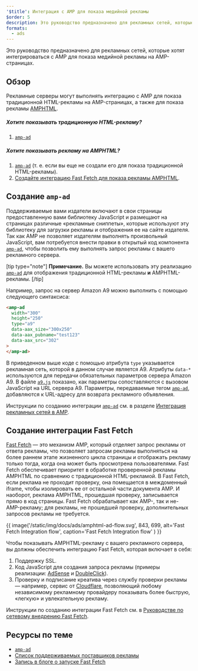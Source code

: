 ```yaml
---
'$title': Интеграция с AMP для показа медийной рекламы
$order: 5
description: Это руководство предназначено для рекламных сетей, которые хотят интегрироваться с AMP для показа медийной рекламы на AMP-страницах.
formats:
  - ads
---
```


Это руководство предназначено для рекламных сетей, которые хотят интегрироваться с AMP для показа медийной рекламы на AMP-страницах.

## Обзор

Рекламные серверы могут выполнять интеграцию с AMP для показа традиционной HTML-рекламы на AMP-страницах, а также для показа рекламы [AMPHTML](../../../documentation/guides-and-tutorials/learn/intro-to-amphtml-ads.md).

##### Хотите показывать традиционную HTML-рекламу?

1. [`amp-ad`](../../../documentation/components/reference/amp-ad.md)

##### Хотите показывать рекламу на AMPHTML?

1. [`amp-ad`](../../../documentation/components/reference/amp-ad.md) (т. е. если вы еще не создали его для показа традиционной HTML-рекламы).
2. [Создайте интеграцию Fast Fetch для показа рекламы AMPHTML](#creating-a-fast-fetch-integration).

## Создание `amp-ad` <a name="creating-an-amp-ad"></a>

Поддерживаемые вами издатели включают в свои страницы предоставленную вами библиотеку JavaScript и размещают на страницах различные «рекламные сниппеты», которые используют эту библиотеку для загрузки рекламы и отображения ее на сайте издателя. Так как AMP не позволяет издателям выполнять произвольный JavaScript, вам потребуется внести правки в открытый код компонента [`amp-ad`](../../../documentation/components/reference/amp-ad.md), чтобы позволить ему выполнять запрос рекламы с вашего рекламного сервера.

[tip type="note"] **Примечание.** Вы можете использовать эту реализацию [`amp-ad`](../../../documentation/components/reference/amp-ad.md) для отображения традиционной HTML-рекламы **и** AMPHTML-рекламы. [/tip]

Например, запрос на сервер Amazon A9 можно выполнить с помощью следующего синтаксиса:

```html
<amp-ad
  width="300"
  height="250"
  type="a9"
  data-aax_size="300x250"
  data-aax_pubname="test123"
  data-aax_src="302"
>
</amp-ad>
```

В приведенном выше коде с помощью атрибута `type` указывается рекламная сеть, которой в данном случае является A9. Атрибуты `data-*` используются для передачи обязательных параметров сервера Amazon A9. В файле [`a9.js`](https://github.com/ampproject/amphtml/blob/master/ads/a9.js) показано, как параметры сопоставляются с вызовом JavaScript на URL сервера A9. Параметры, передаваемые тегом [`amp-ad`](../../../documentation/components/reference/amp-ad.md), добавляются к URL-адресу для возврата рекламного объявления.

Инструкции по созданию интеграции [`amp-ad`](../../../documentation/components/reference/amp-ad.md) см. в разделе [Интеграция рекламных сетей в AMP](https://github.com/ampproject/amphtml/blob/master/ads/README.md).

## Создание интеграции Fast Fetch <a name="creating-a-fast-fetch-integration"></a>

[Fast Fetch](https://blog.amp.dev/2017/08/21/even-faster-loading-ads-in-amp/) — это механизм AMP, который отделяет запрос рекламы от ответа рекламы, что позволяет запросам рекламы выполняться на более раннем этапе жизненного цикла страницы и отображать рекламу только тогда, когда она может быть просмотрена пользователями. Fast Fetch обеспечивает приоритет в обработке проверенной рекламы AMPHTML по сравнению с традиционной HTML-рекламой. В Fast Fetch, если реклама не проходит проверку, она помещается в междоменный iframe, чтобы изолировать ее от остальной части документа AMP. И наоборот, реклама AMPHTML, прошедшая проверку, записывается прямо в код страницы. Fast Fetch обрабатывает как AMP-, так и не-AMP-рекламу; для рекламы, не прошедшей проверку, дополнительных запросов рекламы не требуется.

{{ image('/static/img/docs/ads/amphtml-ad-flow.svg', 843, 699, alt='Fast Fetch Integration flow', caption='Fast Fetch Integration flow' ) }}

Чтобы показывать AMPHTML-рекламу с вашего рекламного сервера, вы должны обеспечить интеграцию Fast Fetch, которая включает в себя:

1. Поддержку SSL.
2. Код JavaScript для создания запроса рекламы (примеры реализации: [AdSense](https://github.com/ampproject/amphtml/tree/master/extensions/amp-ad-network-adsense-impl) и [DoubleClick](https://github.com/ampproject/amphtml/tree/master/extensions/amp-ad-network-doubleclick-impl)).
3. Проверку и подписание креатива через службу проверки рекламы — например, сервис от [Cloudflare](https://blog.cloudflare.com/firebolt/), позволяющий любому независимому рекламному провайдеру показывать более быструю, «легкую» и увлекательную рекламу.

Инструкции по созданию интеграции Fast Fetch см. в [Руководстве по сетевому внедрению Fast Fetch](https://github.com/ampproject/amphtml/blob/master/ads/google/a4a/docs/Network-Impl-Guide.md).

## Ресурсы по теме

- [`amp-ad`](../../../documentation/components/reference/amp-ad.md)
- [Список поддерживаемых поставщиков рекламы](../../../documentation/guides-and-tutorials/develop/monetization/ads_vendors.md)
- [Запись в блоге о запуске Fast Fetch](https://blog.amp.dev/2017/08/21/even-faster-loading-ads-in-amp/)
